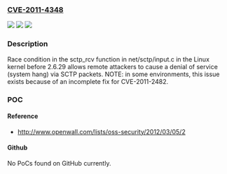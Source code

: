 ### [CVE-2011-4348](https://cve.mitre.org/cgi-bin/cvename.cgi?name=CVE-2011-4348)
![](https://img.shields.io/static/v1?label=Product&message=n%2Fa&color=blue)
![](https://img.shields.io/static/v1?label=Version&message=n%2Fa&color=blue)
![](https://img.shields.io/static/v1?label=Vulnerability&message=n%2Fa&color=brighgreen)

### Description

Race condition in the sctp_rcv function in net/sctp/input.c in the Linux kernel before 2.6.29 allows remote attackers to cause a denial of service (system hang) via SCTP packets.  NOTE: in some environments, this issue exists because of an incomplete fix for CVE-2011-2482.

### POC

#### Reference
- http://www.openwall.com/lists/oss-security/2012/03/05/2

#### Github
No PoCs found on GitHub currently.

